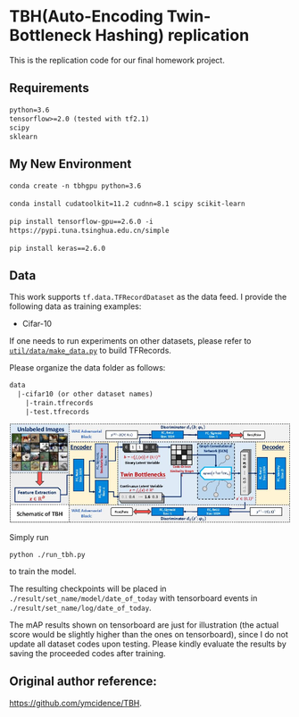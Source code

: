 # TBH(Auto-Encoding Twin-Bottleneck Hashing) replication

This is the replication code for our final homework project.

## Requirements

```angular2
python=3.6
tensorflow>=2.0 (tested with tf2.1)
scipy
sklearn
```

## My New Environment

```
conda create -n tbhgpu python=3.6

conda install cudatoolkit=11.2 cudnn=8.1 scipy scikit-learn

pip install tensorflow-gpu==2.6.0 -i https://pypi.tuna.tsinghua.edu.cn/simple

pip install keras==2.6.0
```

## Data

This work supports `tf.data.TFRecordDataset` as the data feed. 
I provide the following data as training examples:

* Cifar-10 

If one needs to run experiments on other datasets, please refer to [`util/data/make_data.py`](./util/data/make_data.py) to build TFRecords.

Please organize the data folder as follows:

```angular2
data
  |-cifar10 (or other dataset names)
    |-train.tfrecords
    |-test.tfrecords
```

![fig](./pic.jpg)

Simply run

```angular2
python ./run_tbh.py
```

to train the model.

The resulting checkpoints will be placed in `./result/set_name/model/date_of_today` with tensorboard events in `./result/set_name/log/date_of_today`.

The mAP results shown on tensorboard are just for illustration (the actual score would be slightly higher than the ones on tensorboard), 
since I do not update all dataset codes upon testing. Please kindly evaluate the results by saving the proceeded codes after training.



## Original author reference:

https://github.com/ymcidence/TBH.